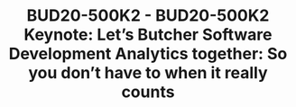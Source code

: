 ---
categories:
- bud20
image:
  featured: 'true'
  path: https://static.linaro.org/connect/bud20/images/BUD20-500K2.png
session_id: BUD20-500K2
session_speakers:
- speaker_bio: ''
  speaker_company: ''
  speaker_image: ''
  speaker_name: Jose Manrique López de la Fuente
  speaker_position: ''
  speaker_role: speaker
session_track: Open Source Development
tag: session
tags: Open Source Development
title: 'BUD20-500K2 - BUD20-500K2 Keynote: Let’s Butcher Software Development Analytics
  together: So you don’t have to when it really counts'
---